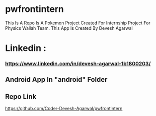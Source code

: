 # pwfrontintern

This Is A Repo Is A Pokemon Project Created For Internship Project For Physics Wallah Team.
This App Is Created By Devesh Agarwal

# Linkedin :

### https://www.linkedin.com/in/devesh-agarwal-1b1800203/

## Android App In "android" Folder

## Repo Link

https://github.com/Coder-Devesh-Agarwal/pwfrontintern
